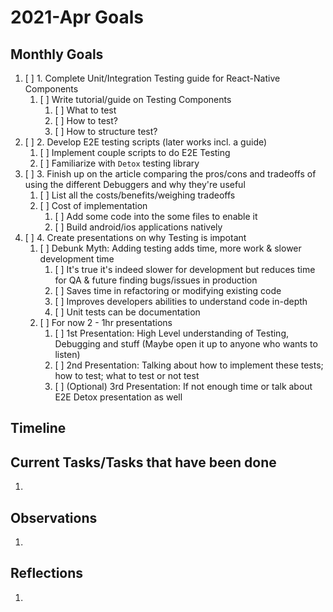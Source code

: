 # 2021-Apr Goals

## Monthly Goals

1. [ ] 1. Complete Unit/Integration Testing guide for React-Native Components
   1. [ ] Write tutorial/guide on Testing Components
      1. [ ] What to test
      2. [ ] How to test?
      3. [ ] How to structure test?
2. [ ] 2. Develop E2E testing scripts (later works incl. a guide)
   1. [ ] Implement couple scripts to do E2E Testing
   2. [ ] Familiarize with `Detox` testing library
3. [ ] 3. Finish up on the article comparing the pros/cons and tradeoffs of using the different Debuggers and why they're useful
   1. [ ] List all the costs/benefits/weighing tradeoffs
   2. [ ] Cost of implementation
      1. [ ] Add some code into the some files to enable it
      2. [ ] Build android/ios applications natively
4. [ ] 4. Create presentations on why Testing is impotant
   1. [ ] Debunk Myth: Adding testing adds time, more work & slower development time
      1. [ ] It's true it's indeed slower for development but reduces time for QA & future finding bugs/issues in production
      2. [ ] Saves time in refactoring or modifying existing code
      3. [ ] Improves developers abilities to understand code in-depth
      4. [ ] Unit tests can be documentation
   2. [ ] For now 2 - 1hr presentations
      1. [ ] 1st Presentation: High Level understanding of Testing, Debugging and stuff (Maybe open it up to anyone who wants to listen)
      2. [ ] 2nd Presentation: Talking about how to implement these tests; how to test; what to test or not test
      3. [ ] (Optional) 3rd Presentation: If not enough time or talk about E2E Detox presentation as well

## Timeline

## Current Tasks/Tasks that have been done

1. 

## Observations

1. 

## Reflections

1. 
